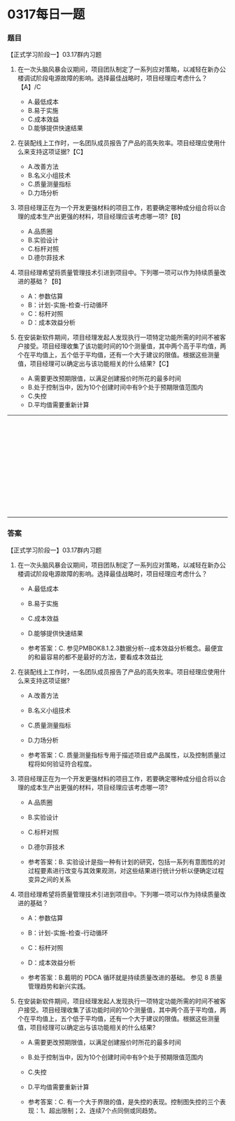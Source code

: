# 0317每日一题
### 题目
【正式学习阶段一】03.17群内习题

1. 在一次头脑风暴会议期间，项目团队制定了一系列应对策略，以减轻在新办公楼调试阶段电源故障的影响。选择最佳战略时，项目经理应考虑什么？【A】/C
	- A.最低成本
	- B.易于实施
	- C.成本效益
	- D.能够提供快速结果
 
2. 在装配线上工作时，一名团队成员报告了产品的高失败率。项目经理应使用什么来支持这项证据?【C】
	- A.改善方法 
	- B.名义小组技术
	- C.质量测量指标
	- D.力场分析
 
3. 项目经理正在为一个开发更强材料的项目工作，若要确定哪种成分组合将以合理的成本生产出更强的材料，项目经理应该考虑哪一项?【B】
	- A.品质圈
	- B.实验设计
	- C.标杆对照
	- D.德尔菲技术
 
4. 项目经理希望将质量管理技术引进到项目中。下列哪一项可以作为持续质量改进的基础？【B】
	- A：参数估算
	- B：计划-实施-检查-行动循环
	- C：标杆对照
	- D：成本效益分析
 
5. 在安装新软件期间，项目经理发起人发现执行一项特定功能所需的时间不被客户接受。项目经理收集了该功能时间的10个测量值，其中两个高于平均值，两个在平均值上，五个低于平均值，还有一个大于建议的限值。根据这些测量值，项目经理可以确定出与该功能相关的什么结果?【C】
	- A.需要更改预期限值，以满足创建报价时所花的最多时间
	- B.处于控制当中，因为10个创建时间中有9个处于预期限值范围内
	- C.失控
	- D.平均值需要重新计算

<hr/>
<br/><br/><br/><br/><br/><br/><br/><br/><br/><br/><br/><br/>
<hr/>

### 答案
【正式学习阶段一】03.17群内习题

1. 在一次头脑风暴会议期间，项目团队制定了一系列应对策略，以减轻在新办公楼调试阶段电源故障的影响。选择最佳战略时，项目经理应考虑什么？
	- A.最低成本
	- B.易于实施
	- C.成本效益
	- D.能够提供快速结果
 
	- 参考答案：C. 参见PMBOK8.1.2.3数据分析--成本效益分析概念。最便宜的和最容易的都不是最好的方法，要看成本效益比

2. 在装配线上工作时，一名团队成员报告了产品的高失败率。项目经理应使用什么来支持这项证据?
	- A.改善方法 
	- B.名义小组技术
	- C.质量测量指标
	- D.力场分析
 
	- 参考答案：C. 质量测量指标专用于描述项目或产品属性，以及控制质量过程将如何验证符合程度。
 
3. 项目经理正在为一个开发更强材料的项目工作，若要确定哪种成分组合将以合理的成本生产出更强的材料，项目经理应该考虑哪一项?
	- A.品质圈
	- B.实验设计
	- C.标杆对照
	- D.德尔菲技术
  
	- 参考答案：B. 实验设计是指一种有计划的研究，包括一系列有意图性的对过程要素进行改变与其效果观测，对这些结果进行统计分析以便确定过程变异之间的关系

4. 项目经理希望将质量管理技术引进到项目中。下列哪一项可以作为持续质量改进的基础？
	- A：参数估算
	- B：计划-实施-检查-行动循环
	- C：标杆对照
	- D：成本效益分析

	- 参考答案：B.戴明的 PDCA 循环就是持续质量改进的基础。 参见 8 质量管理趋势和新兴实践。

5. 在安装新软件期间，项目经理发起人发现执行一项特定功能所需的时间不被客户接受。项目经理收集了该功能时间的10个测量值，其中两个高于平均值，两个在平均值上，五个低于平均值，还有一个大于建议的限值。根据这些测量值，项目经理可以确定出与该功能相关的什么结果?
	- A.需要更改预期限值，以满足创建报价时所花的最多时间
	- B.处于控制当中，因为10个创建时间中有9个处于预期限值范围内
	- C.失控
	- D.平均值需要重新计算
 
	- 参考答案：C. 有一个大于界限的值，是失控的表现。控制图失控的三个表现：1、超出限制；2、连续7个点同侧或同趋势。